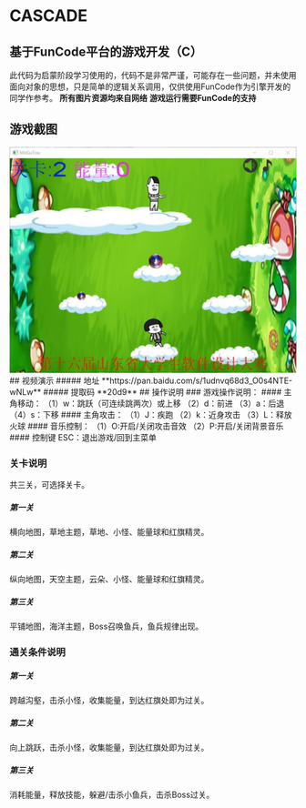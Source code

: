 # CASCADE
## 基于FunCode平台的游戏开发（C）
此代码为启蒙阶段学习使用的，代码不是非常严谨，可能存在一些问题，并未使用面向对象的思想，只是简单的逻辑关系调用，仅供使用FunCode作为引擎开发的同学作参考。
**所有图片资源均来自网络**
**游戏运行需要FunCode的支持**
## 游戏截图
<img src="./蘑菇头历险记.jpg" alt="运行截图" style="zoom: 50%;" />
## 视频演示
##### 地址
**https://pan.baidu.com/s/1udnvq68d3_O0s4NTE-wNLw**
##### 提取码
**20d9**
## 操作说明
### 游戏操作说明：
#### 主角移动：
（1）w：跳跃（可连续跳两次）或上移
（2）d：前进
（3）a：后退
（4）s：下移
#### 主角攻击：
（1）J：疾跑
（2）k：近身攻击
（3）L：释放火球
#### 音乐控制：
（1）O:开启/关闭攻击音效
（2）P:开启/关闭背景音乐
#### 控制键
ESC：退出游戏/回到主菜单

### 关卡说明
共三关，可选择关卡。
##### 第一关
横向地图，草地主题，草地、小怪、能量球和红旗精灵。
##### 第二关
纵向地图，天空主题，云朵、小怪、能量球和红旗精灵。
##### 第三关
平铺地图，海洋主题，Boss召唤鱼兵，鱼兵规律出现。

### 通关条件说明
##### 第一关
跨越沟壑，击杀小怪，收集能量，到达红旗处即为过关。
##### 第二关
向上跳跃，击杀小怪，收集能量，到达红旗处即为过关。
##### 第三关
消耗能量，释放技能，躲避/击杀小鱼兵，击杀Boss过关。


